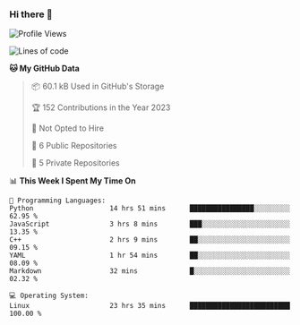 ### Hi there 👋

<!--
**huayuan4396/huayuan4396** is a ✨ _special_ ✨ repository because its `README.md` (this file) appears on your GitHub profile.

Here are some ideas to get you started:

- 🔭 I’m currently working on ...
- 🌱 I’m currently learning ...
- 👯 I’m looking to collaborate on ...
- 🤔 I’m looking for help with ...
- 💬 Ask me about ...
- 📫 How to reach me: ...
- 😄 Pronouns: ...
- ⚡ Fun fact: ...
-->

<!--START_SECTION:waka-->
![Profile Views](http://img.shields.io/badge/Profile%20Views-308-blue)

![Lines of code](https://img.shields.io/badge/From%20Hello%20World%20I%27ve%20Written-141.6%20thousand%20lines%20of%20code-blue)

**🐱 My GitHub Data** 

> 📦 60.1 kB Used in GitHub's Storage 
 > 
> 🏆 152 Contributions in the Year 2023
 > 
> 🚫 Not Opted to Hire
 > 
> 📜 6 Public Repositories 
 > 
> 🔑 5 Private Repositories 
 > 
📊 **This Week I Spent My Time On** 

```text
💬 Programming Languages: 
Python                   14 hrs 51 mins      ████████████████░░░░░░░░░   62.95 % 
JavaScript               3 hrs 8 mins        ███░░░░░░░░░░░░░░░░░░░░░░   13.35 % 
C++                      2 hrs 9 mins        ██░░░░░░░░░░░░░░░░░░░░░░░   09.15 % 
YAML                     1 hr 54 mins        ██░░░░░░░░░░░░░░░░░░░░░░░   08.09 % 
Markdown                 32 mins             █░░░░░░░░░░░░░░░░░░░░░░░░   02.32 % 

💻 Operating System: 
Linux                    23 hrs 35 mins      █████████████████████████   100.00 % 
```


<!--END_SECTION:waka-->
